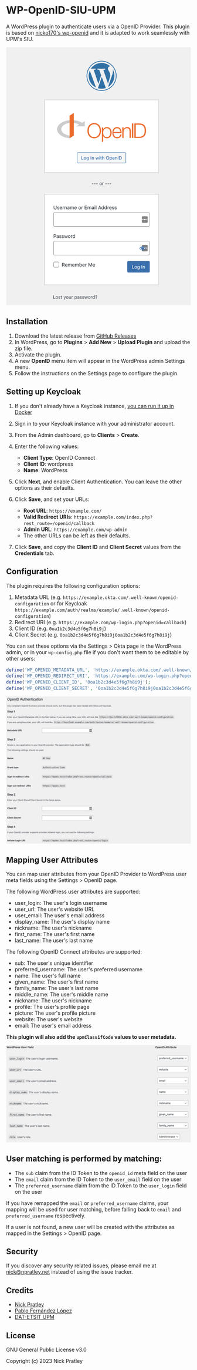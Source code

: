 # WP-OpenID-SIU-UPM

A WordPress plugin to authenticate users via a OpenID Provider. This plugin is based on <a href="https://github.com/nicko170/wp-openid">nicko170's wp-openid</a> and it is adapted to work seamlessly with UPM's SIU.

![The WordPress Login Page](docs/images/login_page.png?raw=true)

## Installation

1. Download the latest release
   from [GitHub Releases](https://github.com/DAT-ETSIT/wp-openid-siu-upm/releases/latest/download/wp-openid-siu-upm.zip)
2. In WordPress, go to **Plugins** > **Add New** > **Upload Plugin** and upload the zip file.
3. Activate the plugin.
4. A new **OpenID** menu item will appear in the WordPress admin Settings menu.
5. Follow the instructions on the Settings page to configure the plugin.

## Setting up Keycloak

1. If you don't already have a Keycloak
   instance, [you can run it up in Docker](https://www.keycloak.org/guides#getting-started)
2. Sign in to your Keycloak instance with your administrator account.
3. From the Admin dashboard, go to **Clients** > **Create**.
4. Enter the following values:
    - **Client Type**: OpenID Connect
    - **Client ID**: wordpress
    - **Name**: WordPress

5. Click **Next**, and enable Client Authentication. You can leave the other options as their defaults.
6. Click **Save**, and set your URLs:
    - **Root URL**: `https://example.com/`
    - **Valid Redirect URIs**: `https://example.com/index.php?rest_route=/openid/callback`
    - **Admin URL**: `https://example.com/wp-admin`
    - The other URLs can be left as their defaults.
7. Click **Save**, and copy the **Client ID** and **Client Secret** values from the **Credentials** tab.

## Configuration

The plugin requires the following configuration options:

1. Metadata URL (e.g. `https://example.okta.com/.well-known/openid-configuration` or for
   Keycloak `https://example.com/auth/realms/example/.well-known/openid-configuration`)
2. Redirect URI (e.g. `https://example.com/wp-login.php?openid=callback`)
3. Client ID (e.g. `0oa1b2c3d4e5f6g7h8i9j`)
4. Client Secret (e.g. `0oa1b2c3d4e5f6g7h8i9j0oa1b2c3d4e5f6g7h8i9j`)

You can set these options via the Settings > Okta page in the WordPress admin, or in your `wp-config.php` file if you
don't want them to be editable by other users:

```php
define('WP_OPENID_METADATA_URL', 'https://example.okta.com/.well-known/openid-configuration');
define('WP_OPENID_REDIRECT_URI', 'https://example.com/wp-login.php?openid=callback');
define('WP_OPENID_CLIENT_ID', '0oa1b2c3d4e5f6g7h8i9j');
define('WP_OPENID_CLIENT_SECRET', '0oa1b2c3d4e5f6g7h8i9j0oa1b2c3d4e5f6g7h8i9j');
```

![Settings Page](docs/images/settings_page.png?raw=true)

## Mapping User Attributes

You can map user attributes from your OpenID Provider to WordPress user meta fields using the Settings > OpenID page.

The following WordPress user attributes are supported:

- user_login: The user's login username
- user_url: The user's website URL
- user_email: The user's email address
- display_name: The user's display name
- nickname: The user's nickname
- first_name: The user's first name
- last_name: The user's last name

The following OpenID Connect attributes are supported:

- sub: The user's unique identifier
- preferred_username: The user's preferred username
- name: The user's full name
- given_name: The user's first name
- family_name: The user's last name
- middle_name: The user's middle name
- nickname: The user's nickname
- profile: The user's profile page
- picture: The user's profile picture
- website: The user's website
- email: The user's email address

**This plugin will also add the `upmClassifCode` values to user metadata.**

![Attribute Mapping](docs/images/attribute_mapping.png?raw=true)

## User matching is performed by matching:

- The `sub` claim from the ID Token to the `openid_id` meta field on the user
- The `email` claim from the ID Token to the `user_email` field on the user
- The `preferred_username` claim from the ID Token to the `user_login` field on the user

If you have remapped the `email` or `preferred_username` claims, your mapping will be used for user matching, before
falling back to `email` and `preferred_username` respectively.

If a user is not found, a new user will be created with the attributes as mapped in the Settings > OpenID page.

## Security

If you discover any security related issues, please email me at [nick@npratley.net](mailto:nick@npratley.net) instead of
using the issue tracker.

## Credits

- [Nick Pratley](https://github.com/nicko170)
- [Pablo Fernández López](https://github.com/pablofl01)
- [DAT-ETSIT UPM](https://github.com/DAT-ETSIT)

## License

GNU General Public License v3.0

Copyright (c) 2023 Nick Pratley
